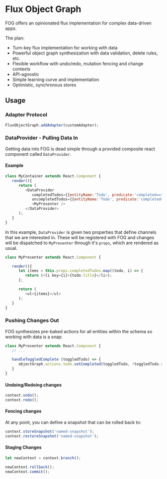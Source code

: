 # Flux Object Graph
FOG offers an opinionated flux implementation for complex data-driven apps.

The plan:
- Turn-key flux implementation for working with data
- Powerful object graph synthesization with data validation, delete rules, etc.
- Flexible workflow with undo/redo, mutation fencing and change contexts
- API-agnostic
- Simple learning curve and implementation
- Optimistic, synchronous stores

## Usage

### Adapter Protocol
```js
FluxObjectGraph.addAdapter(customAdapter);
```

### DataProvider - Pulling Data In
Getting data into FOG is dead simple through a provided composite react component called `DataProvider`.  

#### Example

```js
class MyContainer extends React.Component {
   render(){
      return (
         <DataProvider
            completedTodos={{entityName:'Todo', predicate:'completed==true'}}
            uncompletedTodos={{entityName:'Todo', predicate:'completed==false'}}>
            <MyPresenter />
         </DataProvider>
      );
   }
}
```

In this example, `DataProvider` is given two properties that define channels that we are interested in.  These will be registered with FOG and changes will be dispatched to `MyPresenter` through it's `props`, which are rendered as usual.

```js
class MyPresenter extends React.Component {

   render(){
      let items = this.props.completedTodos.map((todo, i) => {
         return (<li key={i}>{todo.title}</li>);
      };

      return (
         <ul>{items}</ul>
      );
   }
}
```

### Pushing Changes Out

FOG synthesizes pre-baked actions for all entities within the schema so working with data is a snap:

```js
class MyPresenter extends React.Component {
   // ...

   handleToggledComplete (toggledTodo) => {
      objectGraph.actions.todo.setCompleted(toggledTodo, !toggledTodo.completed);
   }
}
```

#### Undoing/Redoing changes
```js
context.undo();
context.redo();
```

#### Fencing changes
At any point, you can define a snapshot that can be rolled back to:
```js
context.storeSnapshot('named-snapshot');
context.restoreSnapshot('named-snapshot');
```

#### Staging Changes
```js
let newContext = context.branch();

newContext.rollback();
newContext.commit();
```
